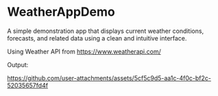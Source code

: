 # WeatherAppDemo
 A simple demonstration app that displays current weather conditions, forecasts, and related data using a clean and intuitive interface.

Using Weather API from https://www.weatherapi.com/

Output:



https://github.com/user-attachments/assets/5cf5c9d5-aa1c-4f0c-bf2c-52035657fd4f

